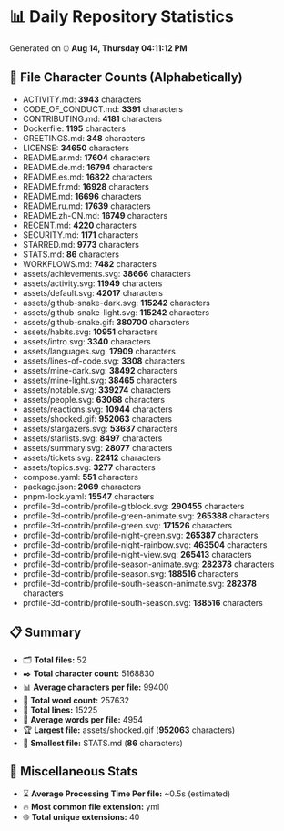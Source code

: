 # 📊 Daily Repository Statistics
Generated on ⏰ **Aug 14, Thursday 04:11:12 PM**

## 📂 File Character Counts (Alphabetically)
- ACTIVITY.md: **3943** characters
- CODE_OF_CONDUCT.md: **3391** characters
- CONTRIBUTING.md: **4181** characters
- Dockerfile: **1195** characters
- GREETINGS.md: **348** characters
- LICENSE: **34650** characters
- README.ar.md: **17604** characters
- README.de.md: **16794** characters
- README.es.md: **16822** characters
- README.fr.md: **16928** characters
- README.md: **16696** characters
- README.ru.md: **17639** characters
- README.zh-CN.md: **16749** characters
- RECENT.md: **4220** characters
- SECURITY.md: **1171** characters
- STARRED.md: **9773** characters
- STATS.md: **86** characters
- WORKFLOWS.md: **7482** characters
- assets/achievements.svg: **38666** characters
- assets/activity.svg: **11949** characters
- assets/default.svg: **42017** characters
- assets/github-snake-dark.svg: **115242** characters
- assets/github-snake-light.svg: **115242** characters
- assets/github-snake.gif: **380700** characters
- assets/habits.svg: **10951** characters
- assets/intro.svg: **3340** characters
- assets/languages.svg: **17909** characters
- assets/lines-of-code.svg: **3308** characters
- assets/mine-dark.svg: **38492** characters
- assets/mine-light.svg: **38465** characters
- assets/notable.svg: **339274** characters
- assets/people.svg: **63068** characters
- assets/reactions.svg: **10944** characters
- assets/shocked.gif: **952063** characters
- assets/stargazers.svg: **53637** characters
- assets/starlists.svg: **8497** characters
- assets/summary.svg: **28077** characters
- assets/tickets.svg: **22412** characters
- assets/topics.svg: **3277** characters
- compose.yaml: **551** characters
- package.json: **2069** characters
- pnpm-lock.yaml: **15547** characters
- profile-3d-contrib/profile-gitblock.svg: **290455** characters
- profile-3d-contrib/profile-green-animate.svg: **265388** characters
- profile-3d-contrib/profile-green.svg: **171526** characters
- profile-3d-contrib/profile-night-green.svg: **265387** characters
- profile-3d-contrib/profile-night-rainbow.svg: **463504** characters
- profile-3d-contrib/profile-night-view.svg: **265413** characters
- profile-3d-contrib/profile-season-animate.svg: **282378** characters
- profile-3d-contrib/profile-season.svg: **188516** characters
- profile-3d-contrib/profile-south-season-animate.svg: **282378** characters
- profile-3d-contrib/profile-south-season.svg: **188516** characters

## 📋 Summary
- 🗂️ **Total files:** 52
- ✒️ **Total character count:** 5168830
- 📊 **Average characters per file:** 99400
- 📝 **Total word count:** 257632
- 🧾 **Total lines:** 15225
- 📐 **Average words per file:** 4954
- 🏆 **Largest file:** assets/shocked.gif (**952063** characters)
- 🥉 **Smallest file:** STATS.md (**86** characters)

## 🌟 Miscellaneous Stats
- ⌛ **Average Processing Time Per file:** ~0.5s (estimated)
- 🔥 **Most common file extension:** yml
- 🌐 **Total unique extensions:** 40
